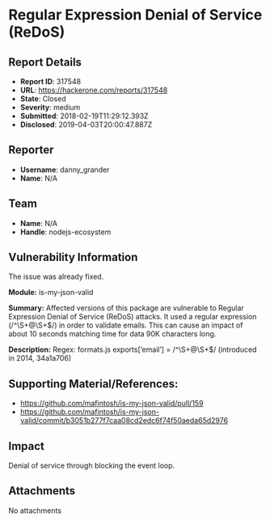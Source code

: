 # Regular Expression Denial of Service (ReDoS)

## Report Details
- **Report ID**: 317548
- **URL**: https://hackerone.com/reports/317548
- **State**: Closed
- **Severity**: medium
- **Submitted**: 2018-02-19T11:29:12.393Z
- **Disclosed**: 2019-04-03T20:00:47.887Z

## Reporter
- **Username**: danny_grander
- **Name**: N/A

## Team
- **Name**: N/A
- **Handle**: nodejs-ecosystem

## Vulnerability Information
The issue was already fixed.

**Module:** is-my-json-valid

**Summary:** 
Affected versions of this package are vulnerable to Regular Expression Denial of Service (ReDoS) attacks. It used a regular expression (/^\S+@\S+$/) in order to validate emails. This can cause an impact of about 10 seconds matching time for data 90K characters long.

**Description:** 
Regex:
 formats.js
 exports[‘email’] = /^\S+@\S+$/
(introduced in 2014, 34a1a706)


## Supporting Material/References:

* https://github.com/mafintosh/is-my-json-valid/pull/159
* https://github.com/mafintosh/is-my-json-valid/commit/b3051b277f7caa08cd2edc6f74f50aeda65d2976

## Impact

Denial of service through blocking the event loop.

## Attachments
No attachments
